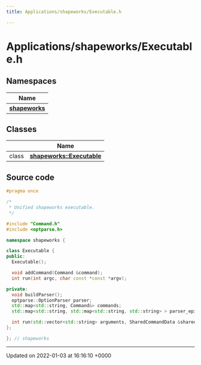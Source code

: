 ```yaml
---
title: Applications/shapeworks/Executable.h

---
```


# Applications/shapeworks/Executable.h



## Namespaces

| Name           |
| -------------- |
| **[shapeworks](../Namespaces/namespaceshapeworks.md)**  |

## Classes

|                | Name           |
| -------------- | -------------- |
| class | **[shapeworks::Executable](../Classes/classshapeworks_1_1Executable.md)**  |




## Source code

```cpp
#pragma once

/*
 * Unified shapeworks executable.
 */

#include "Command.h"
#include <optparse.h>

namespace shapeworks {

class Executable {
public:
  Executable();

  void addCommand(Command &command);
  int run(int argc, char const *const *argv);

private:
  void buildParser();
  optparse::OptionParser parser;
  std::map<std::string, Command&> commands;
  std::map<std::string, std::map<std::string, std::string> > parser_epilog; // <command_type, <command_name, desc> >

  int run(std::vector<std::string> arguments, SharedCommandData &sharedData);
};

}; // shapeworks
```


-------------------------------

Updated on 2022-01-03 at 16:16:10 +0000
